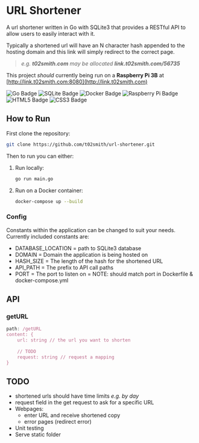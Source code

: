 # URL Shortener

A url shortener written in Go with SQLite3 that provides a RESTful API to allow users to easily
interact with it.

Typically a shortened url will have an N character hash
appended to the hosting domain and this link will simply
redirect to the correct page.

> *e.g. **t02smith.com** may be allocated **link.t02smith.com/56735***

This project *should* currently being run on a **Raspberry Pi 3B** at [http://link.t02smith.com:8080](http://link.t02smith.com)

![Go Badge](https://img.shields.io/badge/Go-00ADD8?logo=go&logoColor=fff&style=for-the-badge)
![SQLite Badge](https://img.shields.io/badge/SQLite-003B57?logo=sqlite&logoColor=fff&style=for-the-badge)
![Docker Badge](https://img.shields.io/badge/Docker-2496ED?logo=docker&logoColor=fff&style=for-the-badge)
![Raspberry Pi Badge](https://img.shields.io/badge/Raspberry%20Pi-A22846?logo=raspberrypi&logoColor=fff&style=for-the-badge)
![HTML5 Badge](https://img.shields.io/badge/HTML5-E34F26?logo=html5&logoColor=fff&style=for-the-badge)
![CSS3 Badge](https://img.shields.io/badge/CSS3-1572B6?logo=css3&logoColor=fff&style=for-the-badge)

## How to Run

First clone the repository:

```bash
git clone https://github.com/t02smith/url-shortener.git
```

Then to run you can either:

1. Run locally:

    ```bash
    go run main.go
    ```

2. Run on a Docker container:

    ```bash
    docker-compose up --build
    ```

### Config

Constants within the application can be changed to suit
your needs. Currently included constants are:

- DATABASE_LOCATION = path to SQLite3 database
- DOMAIN = Domain the application is being hosted on
- HASH_SIZE = The length of the hash for the shortened URL
- API_PATH = The prefix to API call paths
- PORT = The port to listen on
       = NOTE: should match port in Dockerfile & docker-compose.yml

## API

### getURL

```javascript
path: /getURL
content: {
    url: string // the url you want to shorten
    
    // TODO
    request: string // request a mapping
}
```

## TODO

- shortened urls should have time limits *e.g. by day*
- request field in the get request to ask for a specific URL
- Webpages:
  - enter URL and receive shortened copy
  - error pages (redirect error)
- Unit testing
- Serve static folder
